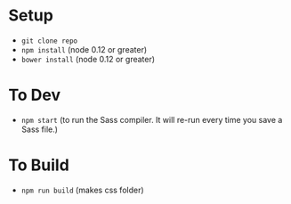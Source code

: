 # Setup
- `git clone repo`
- `npm install` (node 0.12 or greater)
- `bower install` (node 0.12 or greater)

# To Dev
- `npm start` (to run the Sass compiler. It will re-run every time you save a Sass file.)

# To Build
 - `npm run build` (makes css folder)
